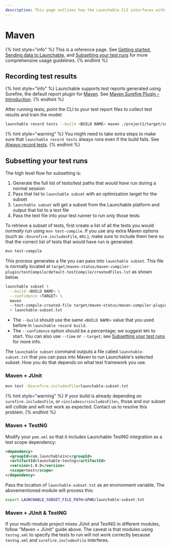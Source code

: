 ```yaml
---
description: This page outlines how the Launchable CLI interfaces with Maven.
---
```


# Maven

{% hint style="info" %}
This is a reference page. See [Getting started](../../getting-started.md), [Sending data to Launchable](../../sending-data-to-launchable/), and [Subsetting your test runs](../../features/predictive-test-selection/) for more comprehensive usage guidelines.
{% endhint %}

## Recording test results

{% hint style="info" %}
Launchable supports test reports generated using Surefire, the default report plugin for [Maven](https://maven.apache.org). See [Maven Surefire Plugin – Introduction](https://maven.apache.org/surefire/maven-surefire-plugin/).
{% endhint %}

After running tests, point the CLI to your test report files to collect test results and train the model:

```bash
launchable record tests --build <BUILD NAME> maven ./project1/target/surefire-reports/ ./project2/target/surefire-reports/
```

{% hint style="warning" %}
You might need to take extra steps to make sure that `launchable record tests` always runs even if the build fails. See [Always record tests](../../sending-data-to-launchable/ensuring-record-tests-always-runs.md).
{% endhint %}

## Subsetting your test runs

The high level flow for subsetting is:

1. Generate the full list of tests/test paths that _would have_ run during a normal session
2. Pass that list to `launchable subset` with an optimization target for the subset
3. `launchable subset` will get a subset from the Launchable platform and output that list to a text file
4. Pass the text file into your test runner to run only those tests

To retrieve a subset of tests, first create a list of all the tests you would _normally_ run using `mvn test-compile`. If you use any extra Maven options (such as `-Dsurefire.includesFile`, etc.), make sure to include them here so that the correct list of tests that _would_ have run is generated:

```bash
mvn test-compile
```

This process generates a file you can pass into `launchable subset`. This file is normally located at `target/maven-status/maven-compiler-plugin/testCompile/default-testCompile/createdFiles.lst` as shown below.

```bash
launchable subset \
  --build <BUILD NAME> \
  --confidence <TARGET> \
  maven 
  --test-compile-created-file target/maven-status/maven-compiler-plugin/testCompile/default-testCompile/createdFiles.lst
  > launchable-subset.txt
```

* The `--build` should use the same `<BUILD NAME>` value that you used before in `launchable record build`.
* The `--confidence` option should be a percentage; we suggest `90%` to start. You can also use `--time` or `--target`; see [Subsetting your test runs](../../features/predictive-test-selection/) for more info.

The `launchable subset` command outputs a file called `launchable-subset.txt` that you can pass into Maven to run Launchable's selected subset. How you do that depends on what test framework you use.

### Maven + JUnit

```bash
mvn test -Dsurefire.includesFile=launchable-subset.txt
```

{% hint style="warning" %}
If your build is already depending on `surefire.includesFile`, or `<includes>/<includesFile>`, those and our subset will collide and will not work as expected. Contact us to resolve this problem.
{% endhint %}

### Maven + TestNG

Modify your `pom.xml` so that it includes Launchable TestNG integration as a test scope dependency:

```xml
<dependency>
  <groupId>com.launchableinc</groupId>
  <artifactId>launchable-testng</artifactId>
  <version>1.0.0</version>
  <scope>test</scope>
</dependency>
```

Pass the location of `launchable-subset.txt` as an environment variable. The abovementioned module will process this:

```bash
export LAUNCHABLE_SUBSET_FILE_PATH=$PWD/launchable-subset.txt
```

### Maven + JUnit & TestNG

If your multi-module project mixes JUnit and TestNG in different modules, follow "Maven + JUnit" guide above. The caveat is that modules using `testng.xml` to specify the tests to run will not work correctly because `testng.xml` and `surefire.includesFile` interferes.
